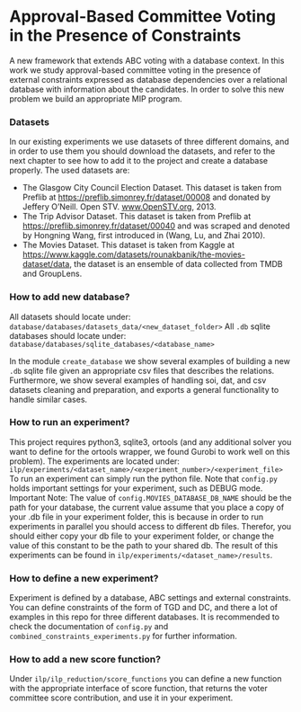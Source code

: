 # Approval-Based Committee Voting in the Presence of Constraints
A new framework that extends ABC voting with a database context.
In this work we study approval-based committee voting in the presence of external constraints expressed as database 
dependencies over a relational database with information about the candidates.
In order to solve this new problem we build an appropriate MIP program.

### Datasets
In our existing experiments we use datasets of three different domains, and in order to use them you should download the 
datasets, and refer to the next chapter to see how to add it to the project and create a database properly.
The used datasets are:
* The Glasgow City Council Election Dataset. This dataset is taken from Preflib at 
https://preflib.simonrey.fr/dataset/00008 and donated by Jeffery O’Neill. Open STV. www.OpenSTV.org, 2013.
* The Trip Advisor Dataset. This dataset is taken from Preflib at https://preflib.simonrey.fr/dataset/00040 and was
scraped and denoted by Hongning Wang, first introduced in (Wang, Lu, and Zhai 2010).
* The Movies Dataset. This dataset is taken from Kaggle 
at https://www.kaggle.com/datasets/rounakbanik/the-movies-dataset/data, the dataset is an ensemble of data 
collected from TMDB and GroupLens.

### How to add new database?
All datasets should locate under:
```database/databases/datasets_data/<new_dataset_folder>```
All ```.db``` sqlite databases should locate under:
```database/databases/sqlite_databases/<database_name>```

In the module ```create_database``` we show several examples of building a new ```.db``` sqlite file given an appropriate csv files 
that describes the relations.
Furthermore, we show several examples of handling soi, dat, and csv datasets cleaning and preparation, and exports a 
general functionality to handle similar cases.

### How to run an experiment?
This project requires python3, sqlite3, ortools (and any additional solver you want to define for the ortools wrapper, 
we found Gurobi to work well on this problem).
The experiments are located under:
```ilp/experiments/<dataset_name>/<experiment_number>/<experiment_file>```
To run an experiment can simply run the python file.
Note that ```config.py``` holds important settings for your experiment, such as DEBUG mode.
Important Note: The value of ```config.MOVIES_DATABASE_DB_NAME``` should be the path for your database, the current value
assume that you place a copy of your .db file in your experiment folder, this is because in order to run experiments in 
parallel you should access to different db files. Therefor, you should either copy your db file to your experiment folder, 
or change the value of this constant to be the path to your shared db.
The result of this experiments can be found in ```ilp/experiments/<dataset_name>/results```.

### How to define a new experiment?
Experiment is defined by a database, ABC settings and external constraints.
You can define constraints of the form of TGD and DC, and there a lot of examples in this repo for three different databases.
It is recommended to check the documentation of ```config.py``` and ```combined_constraints_experiments.py``` for further information.

### How to add a new score function?
Under ```ilp/ilp_reduction/score_functions``` you can define a new function with the appropriate interface of score function, that 
returns the voter committee score contribution, and use it in your experiment.
